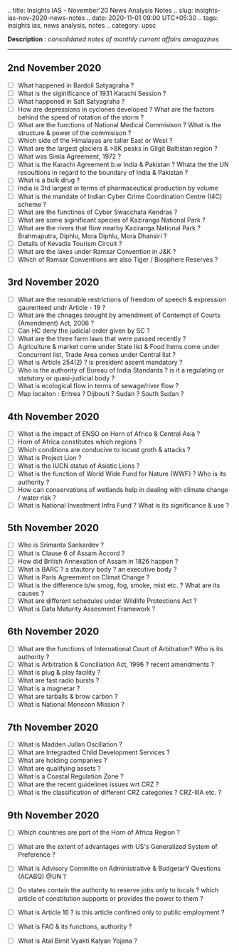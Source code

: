 .. title: Insights IAS - November'20 News Analysis Notes
.. slug: insights-ias-nov-2020-news-notes
.. date: 2020-11-01 09:00 UTC+05:30
.. tags: insights ias, news analysis, notes
.. category: upsc

**Description** : *consolidated notes of monthly current affairs amagazines*

***
<!-- TEASER_END -->

## 2nd November 2020
- [ ] What happened in Bardoli Satyagraha ? 
- [ ] What is the siginificance of 1931 Karachi Session ? 
- [ ] What happened in Salt Satyagraha ? 
- [ ] How are depressions in cyclones developed ? What are the factors behind the speed of rotation of the storm ?
- [ ] What are the functions of National Medical Commisison ? What is the structure & power of the commisison ?
- [ ] Which side of the Himalayas are taller East or West ? 
- [ ] What are the largest glaciers & >8K peaks in Gilgit Baltistan region ?
- [ ] What was Simla Agreement, 1972 ? 
- [ ] What is the Karachi Agreement b.w India & Pakistan ? Whata the the UN resoultions in regard to the boundary of India & Pakistan ?
- [ ] What is a bulk drug ? 
- [ ] India is 3rd largest in terms of pharmaceutical production by volume 
- [ ] What is the mandate of Indian Cyber Crime Coordination Centre (I4C) scheme ? 
- [ ] What are the functinos of Cyber Swacchata Kendras ? 
- [ ] What are some siginificant species of Kaziranga National Park ? 
- [ ] What are the rivers that flow nearby Kaziranga National Park ? Brahmaputra, Diphlu, Mora Diphlu, Mora Dhansiri ? 
- [ ] Details of Kevadia Tourism Circuit ? 
- [ ] What are the lakes under Ramsar Convention in J&K ? 
- [ ] Which of Ramsar Conventions are also Tiger / Biosphere Reserves ? 

## 3rd November 2020
- [ ] What are the resonable restrictions of freedom of speech & expression gaurenteed undr Article - 19 ? 
- [ ] What are the chnages brought by amendment of Contempt of Courts (Amendment) Act, 2006 ? 
- [ ] Can HC deny the judicial order given by SC ? 
- [ ] What are the three farm laws that were passed recently ? 
- [ ] Agriculture & market come under State list & Food Items come under Concurrent list, Trade Area comes under Central list ?
- [ ] What is Article 254(2) ? is president assent mandatory ? 
- [ ] Who is the authority of Bureau of India Standards ? is it a regulating or statutory or quasi-judicial body ? 
- [ ] What is ecological flow in terms of sewage/river flow ? 
- [ ] Map locaiton : Eritrea ? Dijbouti ? Sudan ? South Sudan ? 

## 4th November 2020
- [ ] What is the impact of ENSO on Horn of Africa & Central Asia ? 
- [ ] Horn of Africa constitutes which regions ? 
- [ ] Which conditions are conducive to locust groth & attacks ? 
- [ ] What is Project Lion ? 
- [ ] What is the IUCN status of Asiatic Lions ? 
- [ ] What is the function of World Wide Fund for Nature (WWF) ? Who is its authority ? 
- [ ] How can conservations of wetlands help in dealing with climate change / water risk ? 
- [ ] What is National Investment Infra Fund ? What is its significance & use ? 

## 5th November 2020
- [ ] Who is Srimanta Sankardev ? 
- [ ] What is Clause 6 of Assam Accord ? 
- [ ] How did British Annexation of Assam in 1826 happen ? 
- [ ] What is BARC ? a stautory body ? an executive body ? 
- [ ] What is Paris Agreement on Climat Change ? 
- [ ] What is the difference b/w smog, fog, smoke, mist etc. ? What are its causes ? 
- [ ] What are different schedules under Wildlife Protections Act ? 
- [ ] What is Data Maturity Assesment Framework ? 

## 6th November 2020
- [ ] What are the functions of International Court of Arbitration? Who is its authority ? 
- [ ] What is Arbitration & Conciliation Act, 1996 ? recent amendments ? 
- [ ] What is plug & play facility ? 
- [ ] What are fast radio bursts ? 
- [ ] What is  a magnetar ? 
- [ ] What are tarballs & brow carbon ? 
- [ ] What is National Monsoon Mission ? 

## 7th November 2020
- [ ] What is Madden Jullan Oscillation ? 
- [ ] What are Integradted Child Development Services ? 
- [ ] What are holding companies ? 
- [ ] What are qualifying assets ? 
- [ ] What is a Coastal Regulation Zone ? 
- [ ] What are the recent guidelines issues wrt CRZ ? 
- [ ] What is the classification of different CRZ categories ? CRZ-IIIA etc. ? 

## 9th November 2020
- [ ] Which countries are part of the Horn of Africa Region ? 
- [ ] What are the extent of advantages with US's Generalized System of Preference ? 
- [ ] What is Advisory Committe on Administrative & BudgetarY Questions (ACABQ) @UN ? 
- [ ] Do states contain the authority to reserve jobs only to locals ? which article of constitution supports or provides the power to them ? 
- [ ] What is Article 16 ? is this article confined only to public employment ? 
- [ ] What is FAO & its functions, authority ? 
- [ ] What is Atal Bimit Vyakti Kalyan Yojana ? 































